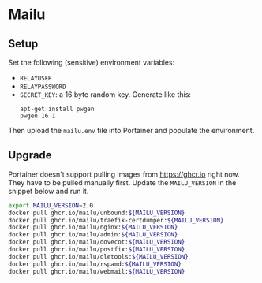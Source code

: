 # Mailu

## Setup

Set the following (sensitive) environment variables:
* `RELAYUSER`
* `RELAYPASSWORD`
* `SECRET_KEY`: a 16 byte random key.
  Generate like this:
  ```shell
  apt-get install pwgen
  pwgen 16 1
  ```

Then upload the `mailu.env` file into Portainer and populate the environment.

## Upgrade
Portainer doesn't support pulling images from https://ghcr.io right now.
They have to be pulled manually first.
Update the `MAILU_VERSION` in the snippet below and run it.

```bash
export MAILU_VERSION=2.0
docker pull ghcr.io/mailu/unbound:${MAILU_VERSION}
docker pull ghcr.io/mailu/traefik-certdumper:${MAILU_VERSION}
docker pull ghcr.io/mailu/nginx:${MAILU_VERSION}
docker pull ghcr.io/mailu/admin:${MAILU_VERSION}
docker pull ghcr.io/mailu/dovecot:${MAILU_VERSION}
docker pull ghcr.io/mailu/postfix:${MAILU_VERSION}
docker pull ghcr.io/mailu/oletools:${MAILU_VERSION}
docker pull ghcr.io/mailu/rspamd:${MAILU_VERSION}
docker pull ghcr.io/mailu/webmail:${MAILU_VERSION}
```
